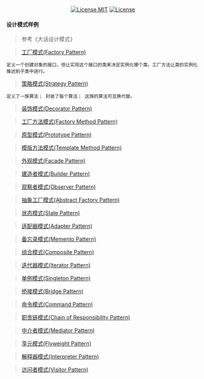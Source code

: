 <p align="center">
  <a href="https://www.skillnull.com"><img src="https://skillnull.com/others/images/brand/MIT.svg" alt="License MIT"></a>
    <a href="https://996.icu"><img src="https://img.shields.io/badge/link-996.icu-red.svg" alt="License"></a>
</p>

#### 设计模式样例

> 参考《大话设计模式》

> [工厂模式(Factory Pattern)](/Example/Factory-Pattern.js)

    定义一个创建对象的接口，但让实现这个接口的类来决定实例化哪个类。工厂方法让类的实例化推迟到子类中进行。  
    
> [策略模式(Strategy Pattern)](/Example/Strategy-Pattern.js)

    定义了一族算法； 封装了每个算法； 这族的算法可互换代替。

> [装饰模式(Decorator Pattern)](/Example/Decorator-Pattern.js)

> [工厂方法模式(Factory Method Pattern)](/Example/Factory-Method-Pattern.js)

> [原型模式(Prototype Pattern)](/Example/Prototype-Pattern.js)

> [模版方法模式(Template Method Pattern)](/Example/Template-Method-Pattern.js)

> [外观模式(Facade Pattern)](/Example/Facade-Pattern.js)

> [建造者模式(Builder Pattern)](/Example/Builder-Pattern.js)

> [观察者模式(Observer Pattern)](/Example/Observer-Pattern.js)

> [抽象工厂模式(Abstract Factory Pattern)](/Example/Abstract-Factory-Pattern.js)

> [状态模式(State Pattern)](/Example/State-Pattern.js)

> [适配器模式(Adapter Pattern)](/Example/Adapter-Pattern.js)

> [备忘录模式(Memento Pattern)](/Example/Memento-Pattern.js)

> [组合模式(Composite Pattern)](/Example/Composite-Pattern.js)

> [迭代器模式(Iterator Pattern)](/Example/Iterator-Pattern.js)

> [单例模式(Singleton Pattern)](/Example/Singleton-Pattern.js)

> [桥接模式(Bridge Pattern)](/Example/Bridge-Pattern.js)

> [命令模式(Command Pattern)](/Example/Command-Pattern.js)

> [职责链模式(Chain of Responsibility Pattern)](/Example/Chain-Of-Responsibility-Pattern.js)

> [中介者模式(Mediator Pattern)](/Example/Memento-Pattern.js)

> [享元模式(Flyweight Pattern)](/Example/Flyweight-Pattern.js)

> [解释器模式(Interpreter Pattern)](/Example/Iterator-Pattern.js)

> [访问者模式(Visitor Pattern)](/Example/Visitor-Pattern.js)